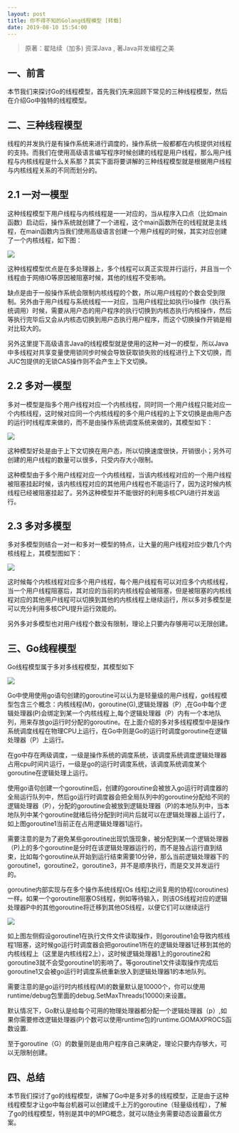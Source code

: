 ```yaml
---
layout: post
title: 你不得不知的Golang线程模型 [转载]
date: 2019-08-10 15:54:00
---
```

> 原著：翟陆续（加多) 资深Java , 著Java并发编程之美

## 一、前言

本节我们来探讨Go的线程模型，首先我们先来回顾下常见的三种线程模型，然后在介绍Go中独特的线程模型。

## 二、三种线程模型

线程的并发执行是有操作系统来进行调度的，操作系统一般都都在内核提供对线程的支持。而我们在使用高级语言编写程序时候创建的线程是用户线程，那么用户线程与内核线程是什么关系那？其实下面将要讲解的三种线程模型就是根据用户线程与内核线程关系的不同而划分的。

## 2.1 一对一模型

这种线程模型下用户线程与内核线程是一一对应的，当从程序入口点（比如main函数）启动后，操作系统就创建了一个进程，这个main函数所在的线程就是主线程，在main函数内当我们使用高级语言创建一个用户线程的时候，其实对应创建了一个内核线程，如下图：

<img src="http://ww2.sinaimg.cn/large/006tNc79ly1g5uk2tp1l9j30k006vglw.jpg" referrerPolicy="no-referrer"/>

这种线程模型优点是在多处理器上，多个线程可以真正实现并行运行，并且当一个线程由于网络IO等原因被阻塞时候，其他的线程不受影响。

缺点是由于一般操作系统会限制内核线程的个数，所以用户线程的个数会受到限制。另外由于用户线程与系统线程一一对应，当用户线程比如执行Io操作（执行系统调用）时候，需要从用户态的用户程序的执行切换到内核态执行内核操作，然后等执行完毕后又会从内核态切换到用户态执行用户程序，而这个切换操作开销是相对比较大的。

另外这里提下高级语言Java的线程模型就是使用的这种一对一的模型，所以Java中多线程对共享变量使用锁同步时候会导致获取锁失败的线程进行上下文切换，而JUC包提供的无锁CAS操作则不会产生上下文切换。

## 2.2 多对一模型

多对一模型是指多个用户线程对应一个内核线程，同时同一个用户线程只能对应一个内核线程，这时候对应同一个内核线程的多个用户线程的上下文切换是由用户态的运行时线程库来做的，而不是由操作系统调度系统来做的，其模型如下：

<img src="http://ww1.sinaimg.cn/large/006tNc79ly1g5uk2whdymj30k009r3yp.jpg" referrerPolicy="no-referrer"/>

这种模型好处是由于上下文切换在用户态，所以切换速度很快，开销很小；另外可创建的用户线程的数量可以很多，只受内存大小限制。

这种模型由于多个用户线程对应一个内核线程，当该内核线程对应的一个用户线程被阻塞挂起时候，该内核线程对应的其他用户线程也不能运行了，因为这时候内核线程已经被阻塞挂起了。另外这种模型并不能很好的利用多核CPU进行并发运行。

## 2.3 多对多模型

多对多模型则结合一对一和多对一模型的特点，让大量的用户线程对应少数几个内核线程上，其模型图如下：

<img src="http://ww1.sinaimg.cn/large/006tNc79ly1g5uk2ysqz6j30k006x3yt.jpg" referrerPolicy="no-referrer"/>

这时候每个内核线程对应多个用户线程，每个用户线程有可以对应多个内核线程，当一个用户线程阻塞后，其对应的当前的内核线程会被阻塞，但是被阻塞的内核线程对应的其他用户线程可以切换到其他的内核线程上继续运行，所以多对多模型是可以充分利用多核CPU提升运行效能的。

另外多对多模型也对用户线程个数没有限制，理论上只要内存够用可以无限创建。

## 三、Go线程模型

Go线程模型属于多对多线程模型，其模型如下

<img src="http://ww4.sinaimg.cn/large/006tNc79ly1g5uk2j6kivj31340nq7wh.jpg" referrerPolicy="no-referrer"/>

Go中使用使用go语句创建的goroutine可以认为是轻量级的用户线程，go线程模型包含三个概念：内核线程(M)，goroutine(G),逻辑处理器（P）,在Go中每个逻辑处理器(P)会绑定到某一个内核线程上,每个逻辑处理器（P）内有一个本地队列，用来存放go运行时分配的goroutine。在上面介绍的多对多线程模型中是操作系统调度线程在物理CPU上运行，在Go中则是Go的运行时调度goroutine在逻辑处理器（P）上运行。

在go中存在两级调度，一级是操作系统的调度系统，该调度系统调度逻辑处理器占用cpu时间片运行，一级是go的运行时调度系统，该调度系统调度某个goroutine在逻辑处理上运行。

使用go语句创建一个goroutine后，创建的goroutine会被放入go运行时调度器的全局运行队列中，然后go运行时调度器会把全局队列中的goroutine分配给不同的逻辑处理器（P），分配的goroutine会被放到逻辑处理器（P)的本地队列中，当本地队列中某个goroutine就绪后待分配到时间片后就可以在逻辑处理器上运行了，如上图goroutine1当前正在占用逻辑处理器1运行。

需要注意的是为了避免某些goroutine出现饥饿现象，被分配到某一个逻辑处理器（P)上的多个goroutine是分时在该逻辑处理器运行的，而不是独占运行直到结束，比如每个goroutine从开始到运行结束需要10分钟，那么当前逻辑处理器下的goroutine1，goroutine2，goroutine3，并不是顺序执行，而是交叉并发运行的。

goroutine内部实现与在多个操作系统线程(Os 线程)之间复用的协程(coroutines)一样。如果一个goroutine阻塞OS线程，例如等待输入，则该OS线程对应的逻辑处理器P中的其他goroutine将迁移到其他OS线程，以便它们可以继续运行

<img src="http://ww2.sinaimg.cn/large/006tNc79ly1g5uk321udcj30k008haae.jpg" referrerPolicy="no-referrer"/>

如上图左侧假设goroutine1在执行文件文件读取操作，则goroutine1会导致内核线程1阻塞，这时候go运行时调度器会把goroutine1所在的逻辑处理器1迁移到其他的内核线程上（这里是内核线程2上），这时候逻辑处理器1上的goroutine2和goroutine3就不会受goroutine1的影响了。等goroutine1文件读取操作完成后goroutine1又会被go运行时调度系统重新放入到逻辑处理器1的本地队列。

需要注意的是go运行时内核线程(M)的数量默认是10000个，你可以使用runtime/debug包里面的debug.SetMaxThreads(10000)来设置。

默认情况下，Go默认是给每个可用的物理处理器都分配一个逻辑处理器（p）,如果你需要修改逻辑处理器(P)个数可以使用runtime包的runtime.GOMAXPROCS函数设置.

至于goroutine（G）的数量则是由用户程序自己来确定，理论只要内存够大，可以无限制创建。

## 四、总结

本节我们探讨了go的线程模型，讲解了Go中是多对多的线程模型，正是由于这种线程模型才让go中每台机器可以创建成千上万的goroutine（轻量级线程），了解了go的线程模型，特别是其中的MPG概念，就可以随业务需要动态设置最优方案。
